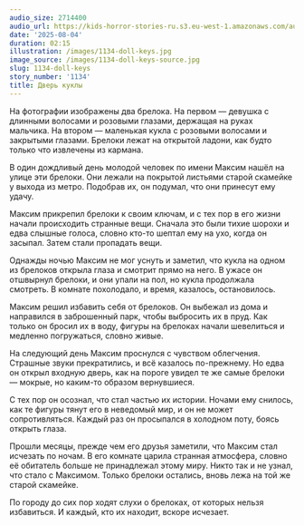 ```yaml
---
audio_size: 2714400
audio_url: https://kids-horror-stories-ru.s3.eu-west-1.amazonaws.com/audio/1134-doll-keys.mp3
date: '2025-08-04'
duration: 02:15
illustration: /images/1134-doll-keys.jpg
image_source: /images/1134-doll-keys-source.jpg
slug: 1134-doll-keys
story_number: '1134'
title: Дверь куклы
---
```


На фотографии изображены два брелока. На первом — девушка с длинными волосами и розовыми глазами, держащая на руках мальчика. На втором — маленькая кукла с розовыми волосами и закрытыми глазами. Брелоки лежат на открытой ладони, как будто только что извлечены из кармана.

В один дождливый день молодой человек по имени Максим нашёл на улице эти брелоки. Они лежали на покрытой листьями старой скамейке у выхода из метро. Подобрав их, он подумал, что они принесут ему удачу.

Максим прикрепил брелоки к своим ключам, и с тех пор в его жизни начали происходить странные вещи. Сначала это были тихие шорохи и едва слышные голоса, словно кто-то шептал ему на ухо, когда он засыпал. Затем стали пропадать вещи.

Однажды ночью Максим не мог уснуть и заметил, что кукла на одном из брелоков открыла глаза и смотрит прямо на него. В ужасе он отшвырнул брелоки, и они упали на пол, но кукла продолжала смотреть. В комнате похолодало, и время, казалось, остановилось.

Максим решил избавить себя от брелоков. Он выбежал из дома и направился в заброшенный парк, чтобы выбросить их в пруд. Как только он бросил их в воду, фигуры на брелоках начали шевелиться и медленно погружаться, словно живые.

На следующий день Максим проснулся с чувством облегчения. Страшные звуки прекратились, и всё казалось по-прежнему. Но едва он открыл входную дверь, как на пороге увидел те же самые брелоки — мокрые, но каким-то образом вернувшиеся.

С тех пор он осознал, что стал частью их истории. Ночами ему снилось, как те фигуры тянут его в неведомый мир, и он не может сопротивляться. Каждый раз он просыпался в холодном поту, боясь открыть глаза.

Прошли месяцы, прежде чем его друзья заметили, что Максим стал исчезать по ночам. В его комнате царила странная атмосфера, словно её обитатель больше не принадлежал этому миру. Никто так и не узнал, что стало с Максимом. Только брелоки остались, вновь лежа на той же старой скамейке.

По городу до сих пор ходят слухи о брелоках, от которых нельзя избавиться. И каждый, кто их находит, вскоре исчезает.